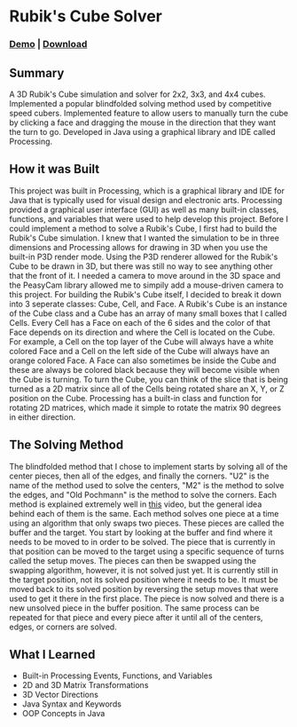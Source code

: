 # Rubik's Cube Solver

### [Demo](https://www.youtube.com/watch?v=oZSwaQ6uV1U) | [Download](https://clabounty.itch.io/rubiks-cube-solver)

## Summary
A 3D Rubik's Cube simulation and solver for 2x2, 3x3, and 4x4 cubes. Implemented a popular blindfolded solving method used by competitive speed cubers. Implemented feature to allow users to manually turn the cube by clicking a face and dragging the mouse in the direction that they want the turn to go. Developed in Java using a graphical library and IDE called Processing.

## How it was Built
This project was built in Processing, which is a graphical library and IDE for Java that is typically used for visual design and electronic arts. Processing provided a graphical user interface (GUI) as well as many built-in classes, functions, and variables that were used to help develop this project. Before I could implement a method to solve a Rubik's Cube, I first had to build the Rubik's Cube simulation. I knew that I wanted the simulation to be in three dimensions and Processing allows for drawing in 3D when you use the built-in P3D render mode. Using the P3D renderer allowed for the Rubik's Cube to be drawn in 3D, but there was still no way to see anything other that the front of it. I needed a camera to move around in the 3D space and the PeasyCam library allowed me to simpily add a mouse-driven camera to this project. For building the Rubik's Cube itself, I decided to break it down into 3 seperate classes: Cube, Cell, and Face. A Rubik's Cube is an instance of the Cube class and a Cube has an array of many small boxes that I called Cells. Every Cell has a Face on each of the 6 sides and the color of that Face depends on its direction and where the Cell is located on the Cube. For example, a Cell on the top layer of the Cube will always have a white colored Face and a Cell on the left side of the Cube will always have an orange colored Face. A Face can also sometimes be inside the Cube and these are always be colored black because they will become visible when the Cube is turning. To turn the Cube, you can think of the slice that is being turned as a 2D matrix since all of the Cells being rotated share an X, Y, or Z position on the Cube. Processing has a built-in class and function for rotating 2D matrices, which made it simple to rotate the matrix 90 degrees in either direction.

## The Solving Method
The blindfolded method that I chose to implement starts by solving all of the center pieces, then all of the edges, and finally the corners. "U2" is the name of the method used to solve the centers, "M2" is the method to solve the edges, and "Old Pochmann" is the method to solve the corners. Each method is explained extremely well in [this](https://www.youtube.com/watch?v=dG4J_ro_dDQ) video, but the general idea behind each of them is the same. Each method solves one piece at a time using an algorithm that only swaps two pieces. These pieces are called the buffer and the target. You start by looking at the buffer and find where it needs to be moved to in order to be solved. The piece that is currently in that position can be moved to the target using a specific sequence of turns called the  setup moves. The pieces can then be swapped using the swapping algorithm, however, it is not solved just yet. It is currently still in the target position, not its solved position where it needs to be. It must be moved back to its solved position by reversing the setup moves that were used to get it there in the first place. The piece is now solved and there is a new unsolved piece in the buffer position. The same process can be repeated for that piece and every piece after it until all of the centers, edges, or corners are solved.

## What I Learned
- Built-in Processing Events, Functions, and Variables
- 2D and 3D Matrix Transformations
- 3D Vector Directions
- Java Syntax and Keywords
- OOP Concepts in Java
